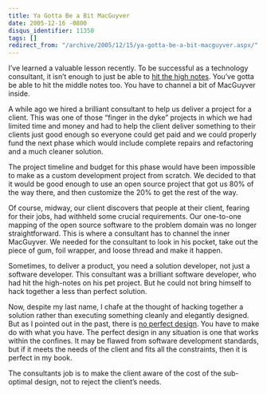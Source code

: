 ```yaml
---
title: Ya Gotta Be a Bit MacGuyver
date: 2005-12-16 -0800
disqus_identifier: 11350
tags: []
redirect_from: "/archive/2005/12/15/ya-gotta-be-a-bit-macguyver.aspx/"
---
```


I’ve learned a valuable lesson recently. To be successful as a
technology consultant, it isn’t enough to just be able to [hit the high
notes](http://www.joelonsoftware.com/articles/HighNotes.html). You’ve
gotta be able to hit the middle notes too. You have to channel a bit of
MacGuyver inside.

A while ago we hired a brilliant consultant to help us deliver a project
for a client. This was one of those “finger in the dyke” projects in
which we had limited time and money and had to help the client deliver
something to their clients just good enough so everyone could get paid
and we could properly fund the next phase which would include complete
repairs and refactoring and a much cleaner solution.

The project timeline and budget for this phase would have been
impossible to make as a custom development project from scratch. We
decided to that it would be good enough to use an open source project
that got us 80% of the way there, and then customize the 20% to get the
rest of the way.

Of course, midway, our client discovers that people at their client,
fearing for their jobs, had withheld some crucial requirements. Our
one-to-one mapping of the open source software to the problem domain was
no longer straightforward. This is where a consultant has to channel the
inner MacGuyver. We needed for the consultant to look in his pocket,
take out the piece of gum, foil wrapper, and loose thread and make it
happen.

Sometimes, to deliver a product, you need a solution developer, not just
a software developer. This consultant was a brilliant software
developer, who had hit the high-notes on his pet project. But he could
not bring himself to hack together a less than perfect solution.

Now, despite my last name, I chafe at the thought of hacking together a
solution rather than executing something cleanly and elegantly designed.
But as I pointed out in the past, there is [no perfect
design](https://haacked.com/archive/2005/05/31/ThereIsNoPerfectDesign.aspx).
You have to make do with what you have. The perfect design in any
situation is one that works within the confines. It may be flawed from
software development standards, but if it meets the needs of the client
and fits all the constraints, then it is perfect in my book.

The consultants job is to make the client aware of the cost of the
sub-optimal design, not to reject the client’s needs.

